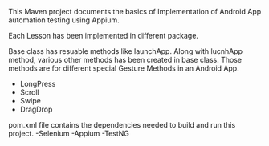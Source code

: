This Maven project documents the basics of Implementation of Android App automation testing using Appium.

Each Lesson has been implemented in different package.

Base class has resuable methods like launchApp.
Along with lucnhApp method, various other methods has been created in base class.
Those methods are for different special Gesture Methods in an Android App.
- LongPress
- Scroll
- Swipe
- DragDrop

pom.xml file contains the dependencies needed to build and run this project.
-Selenium
-Appium
-TestNG
